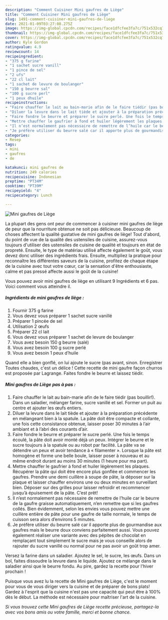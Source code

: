 ```yaml
---
description: "Comment Cuisiner Mini gaufres de Liège"
title: "Comment Cuisiner Mini gaufres de Liège"
slug: 1491-comment-cuisiner-mini-gaufres-de-liege
date: 2021-01-09T03:27:08.275Z
image: https://img-global.cpcdn.com/recipes/face1dfcfee3fa7c/751x532cq70/mini-gaufres-de-liege-photo-principale-de-la-recette.jpg
thumbnail: https://img-global.cpcdn.com/recipes/face1dfcfee3fa7c/751x532cq70/mini-gaufres-de-liege-photo-principale-de-la-recette.jpg
cover: https://img-global.cpcdn.com/recipes/face1dfcfee3fa7c/751x532cq70/mini-gaufres-de-liege-photo-principale-de-la-recette.jpg
author: Kyle Gordon
ratingvalue: 4.9
reviewcount: 14
recipeingredient:
- "375 g farine"
- "1 sachet sucre vanill"
- "1 pince de sel"
- "2 ufs"
- "22 cl lait"
- "1 sachet de levure de boulanger"
- "150 g beurre sal"
- "100 g sucre perl"
- "1 peux dhuile"
recipeinstructions:
- "Faire chauffer le lait au bain-marie afin de le faire tiédir (pas bouillir!). Dans un saladier, mélanger farine, sucre vanillé et sel. Former un puit au centre et ajouter les œufs entiers."
- "Diluer la levure dans le lait tiède et ajouter à la préparation précédente en mélangeant bien à la spatule. La pâte doit être compacte et collante, une fois cette consistance obtenue, laisser poser 30 minutes à l’air ambiant et à l’abri des courants d’air."
- "Faire fondre le beurre et préparer le sucre perlé. Une fois le temps écoulé, la pâte doit avoir monté déjà un peux. Intégrer le beurre et le sucre toujours à la spatule ou au robot par facilité. La pâte va se détendre un peux et avoir tendance à « filamenter ». Lorsque la pâte est homogène et forme une belle boule, laisser poser à nouveau et au même endroit durant au moins 30 minutes (1 heure pour ma part)."
- "Mettre chauffer le gaufrier à fond et huiler légèrement les plaques. Récupérer la pâte qui doit être encore plus gonflée et commencer les gaufres. Prendre une demi cuillère à soupe de pâte, la déposer sur la plaque et laisser chauffer environs une ou deux minutes en surveillant bien. Déposer sur des grilles pour laisser refroidir et recommencer jusqu’à épuisement de la pâte. C’est prêt!"
- "Il n’est normalement pas nécessaire de remettre de l’huile car le beurre de la gaufre graisse automatiquement, n’en remettre que si les gaufres collés. Bien évidemment, selon les envies vous pouvez mettre une cuillère entière de pâte pour une gaufre de taille normale, le temps de cuisson sera alors d’environs 5 minutes."
- "Je préfère utiliser du beurre salé car il apporte plus de gourmandise aux gaufres mais le beurre doux conviens parfaitement aussi. Vous pouvez également réaliser une variante avec des pépites de chocolat en remplaçant tout simplement le sucre mais je vous conseille alors de rajouter du sucre vanillé ou normal pour ne pas avoir un goût trop amer."
categories:
- Resep
tags:
- mini
- gaufres
- de

katakunci: mini gaufres de 
nutrition: 249 calories
recipecuisine: Indonesian
preptime: "PT34M"
cooktime: "PT39M"
recipeyield: "4"
recipecategory: Lunch

---
```



![Mini gaufres de Liège](https://img-global.cpcdn.com/recipes/face1dfcfee3fa7c/751x532cq70/mini-gaufres-de-liege-photo-principale-de-la-recette.jpg)

La plupart des gens ont peur de commencer à cuisiner mini gaufres de liège de peur que la nourriture obtenue ne soit pas délicieuse. Beaucoup de choses affectent la qualité gustative de mini gaufres de liège! Tout d'abord, du point de vue de la qualité des ustensiles de cuisine, assurez-vous toujours d'utiliser des ustensiles de cuisine de qualité et toujours en état de propreté. Ensuite, le type de matériau utilisé affecte également le goût, vous devez donc utiliser des ingrédients frais. Ensuite, multipliez la pratique pour reconnaître les différentes saveurs de la cuisine, profitez de chaque étape de la cuisine avec tout votre cœur, car la sensation d'être enthousiaste, calme et pas pressé affecte aussi le goût de la cuisine!

<!--inarticleads1-->

Vous pouvez avoir mini gaufres de liège en utilisant 9 Ingrédients et 6 pas. Voici comment vous atteindre il.

##### Ingrédients de mini gaufres de liège :

1. Fournir 375 g farine
1. Vous devez vous préparer 1 sachet sucre vanillé
1. Préparer 1 pincée de sel
1. Utilisation 2 œufs
1. Préparer 22 cl lait
1. Vous devez vous préparer 1 sachet de levure de boulanger
1. Vous avez besoin 150 g beurre (salé)
1. Vous avez besoin 100 g sucre perlé
1. Vous avez besoin 1 peux d’huile


Quand elle a bien gonflé, on lui ajoute le sucre (pas avant, sinon. Enregistrer Toutes chaudes, c&#39;est un délice ! Cette recette de mini gaufre façon churros est proposée par Lagrange. Faites fondre le beurre et laissez tiédir. 

<!--inarticleads2-->

##### Mini gaufres de Liège pas à pas :

1. Faire chauffer le lait au bain-marie afin de le faire tiédir (pas bouillir!). Dans un saladier, mélanger farine, sucre vanillé et sel. Former un puit au centre et ajouter les œufs entiers.
1. Diluer la levure dans le lait tiède et ajouter à la préparation précédente en mélangeant bien à la spatule. La pâte doit être compacte et collante, une fois cette consistance obtenue, laisser poser 30 minutes à l’air ambiant et à l’abri des courants d’air.
1. Faire fondre le beurre et préparer le sucre perlé. Une fois le temps écoulé, la pâte doit avoir monté déjà un peux. Intégrer le beurre et le sucre toujours à la spatule ou au robot par facilité. La pâte va se détendre un peux et avoir tendance à « filamenter ». Lorsque la pâte est homogène et forme une belle boule, laisser poser à nouveau et au même endroit durant au moins 30 minutes (1 heure pour ma part).
1. Mettre chauffer le gaufrier à fond et huiler légèrement les plaques. Récupérer la pâte qui doit être encore plus gonflée et commencer les gaufres. Prendre une demi cuillère à soupe de pâte, la déposer sur la plaque et laisser chauffer environs une ou deux minutes en surveillant bien. Déposer sur des grilles pour laisser refroidir et recommencer jusqu’à épuisement de la pâte. C’est prêt!
1. Il n’est normalement pas nécessaire de remettre de l’huile car le beurre de la gaufre graisse automatiquement, n’en remettre que si les gaufres collés. Bien évidemment, selon les envies vous pouvez mettre une cuillère entière de pâte pour une gaufre de taille normale, le temps de cuisson sera alors d’environs 5 minutes.
1. Je préfère utiliser du beurre salé car il apporte plus de gourmandise aux gaufres mais le beurre doux conviens parfaitement aussi. Vous pouvez également réaliser une variante avec des pépites de chocolat en remplaçant tout simplement le sucre mais je vous conseille alors de rajouter du sucre vanillé ou normal pour ne pas avoir un goût trop amer.


Versez la farine dans un saladier. Ajoutez le sel, le sucre, les œufs. Dans un bol, faites dissoudre la levure dans le liquide. Ajoutez ce mélange dans le saladier ainsi que le beurre fondu. Au pire, gardez la recette pour l&#39;hiver prochain ! 

<!--inarticleads1-->

<p>
Puisque vous avez lu la recette de Mini gaufres de Liège, c'est le moment pour vous de vous diriger vers la cuisine et de préparer de bons plats! Gardez à l'esprit que la cuisine n'est pas une capacité qui peut être à 100% dès le début. La méthode est nécessaire pour maîtriser l'art de la cuisine.
</p>

<p>
<i>Si vous trouvez cette Mini gaufres de Liège recette précieuse, partagez-la avec vos bons amis ou votre famille, merci et bonne chance.</i>
</p>
